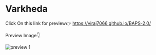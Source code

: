 # Varkheda
Click On this link for preview👉
https://viraj7066.github.io/BAPS-2.0/




Preview Image👇

![preview 1](https://user-images.githubusercontent.com/123192491/227803248-baf85ff9-f395-48f9-a8a6-c0d52dd4e0f0.png)

